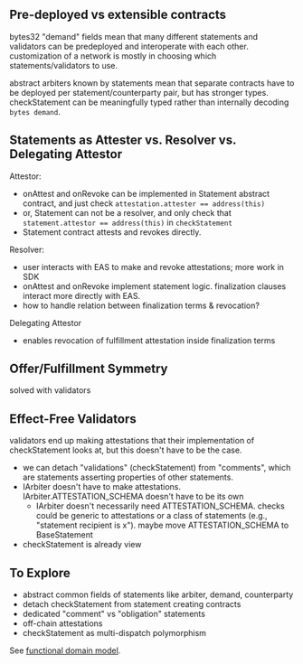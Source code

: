 ## Pre-deployed vs extensible contracts
bytes32 "demand" fields mean that many different statements and validators can be predeployed and interoperate with each other. customization of a network is mostly in choosing which statements/validators to use.

abstract arbiters known by statements mean that separate contracts have to be deployed per statement/counterparty pair, but has stronger types. checkStatement can be meaningfully typed rather than internally decoding `bytes demand`.


## Statements as Attester vs. Resolver vs. Delegating Attestor
Attestor:
- onAttest and onRevoke can be implemented in Statement abstract contract, and just check `attestation.attester == address(this)`
- or, Statement can not be a resolver, and only check that `statement.attestor == address(this)` in `checkStatement`
- Statement contract attests and revokes directly. 

Resolver:
- user interacts with EAS to make and revoke attestations; more work in SDK
- onAttest and onRevoke implement statement logic. finalization clauses interact more directly with EAS.
- how to handle relation between finalization terms & revocation?

Delegating Attestor
- enables revocation of fulfillment attestation inside finalization terms

## Offer/Fulfillment Symmetry
solved with validators

## Effect-Free Validators
validators end up making attestations that their implementation of checkStatement looks at, but this doesn't have to be the case.
- we can detach "validations" (checkStatement) from "comments", which are statements asserting properties of other statements.
- IArbiter doesn't have to make attestations. IArbiter.ATTESTATION_SCHEMA doesn't have to be its own
    - IArbiter doesn't necessarily need ATTESTATION_SCHEMA. checks could be generic to attestations or a class of statements (e.g., "statement recipient is x"). maybe move ATTESTATION_SCHEMA to BaseStatement
- checkStatement is already view



## To Explore
- abstract common fields of statements like arbiter, demand, counterparty
- detach checkStatement from statement creating contracts
- dedicated "comment" vs "obligation" statements
- off-chain attestations
- checkStatement as multi-dispatch polymorphism

See [functional domain model](https://github.com/CoopHive/holistic-models/tree/main/as_functions/contracts_ecosystem).